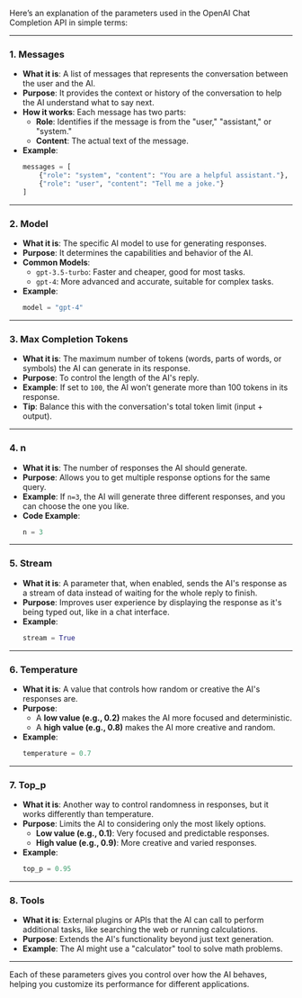 Here’s an explanation of the parameters used in the OpenAI Chat Completion API in simple terms:

---

### **1. Messages**  
- **What it is**: A list of messages that represents the conversation between the user and the AI.  
- **Purpose**: It provides the context or history of the conversation to help the AI understand what to say next.  
- **How it works**: Each message has two parts:
  - **Role**: Identifies if the message is from the "user," "assistant," or "system."
  - **Content**: The actual text of the message.  
- **Example**:  
  ```python
  messages = [
      {"role": "system", "content": "You are a helpful assistant."},
      {"role": "user", "content": "Tell me a joke."}
  ]
  ```

---

### **2. Model**  
- **What it is**: The specific AI model to use for generating responses.  
- **Purpose**: It determines the capabilities and behavior of the AI.  
- **Common Models**:  
  - `gpt-3.5-turbo`: Faster and cheaper, good for most tasks.  
  - `gpt-4`: More advanced and accurate, suitable for complex tasks.  
- **Example**:  
  ```python
  model = "gpt-4"
  ```

---

### **3. Max Completion Tokens**  
- **What it is**: The maximum number of tokens (words, parts of words, or symbols) the AI can generate in its response.  
- **Purpose**: To control the length of the AI's reply.  
- **Example**: If set to `100`, the AI won’t generate more than 100 tokens in its response.  
- **Tip**: Balance this with the conversation's total token limit (input + output).

---

### **4. n**  
- **What it is**: The number of responses the AI should generate.  
- **Purpose**: Allows you to get multiple response options for the same query.  
- **Example**: If `n=3`, the AI will generate three different responses, and you can choose the one you like.  
- **Code Example**:  
  ```python
  n = 3
  ```

---

### **5. Stream**  
- **What it is**: A parameter that, when enabled, sends the AI's response as a stream of data instead of waiting for the whole reply to finish.  
- **Purpose**: Improves user experience by displaying the response as it's being typed out, like in a chat interface.  
- **Example**:  
  ```python
  stream = True
  ```

---

### **6. Temperature**  
- **What it is**: A value that controls how random or creative the AI's responses are.  
- **Purpose**:  
  - A **low value (e.g., 0.2)** makes the AI more focused and deterministic.  
  - A **high value (e.g., 0.8)** makes the AI more creative and random.  
- **Example**:  
  ```python
  temperature = 0.7
  ```

---

### **7. Top_p**  
- **What it is**: Another way to control randomness in responses, but it works differently than temperature.  
- **Purpose**: Limits the AI to considering only the most likely options.  
  - **Low value (e.g., 0.1)**: Very focused and predictable responses.  
  - **High value (e.g., 0.9)**: More creative and varied responses.  
- **Example**:  
  ```python
  top_p = 0.95
  ```

---

### **8. Tools**  
- **What it is**: External plugins or APIs that the AI can call to perform additional tasks, like searching the web or running calculations.  
- **Purpose**: Extends the AI's functionality beyond just text generation.  
- **Example**: The AI might use a "calculator" tool to solve math problems.  

---

Each of these parameters gives you control over how the AI behaves, helping you customize its performance for different applications.